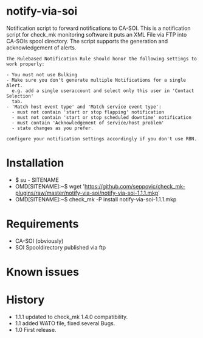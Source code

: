 # notify-via-soi
Notification script to forward notifications to CA-SOI.
    This is a notification script for check_mk monitoring software
    it puts an XML File via FTP into CA-SOIs spool directory.
    The script supports the generation and acknowledgement of alerts.

    The Rulebased Notification Rule should honor the following settings to work properly:

    - You must not use Bulking
    - Make sure you don't generate multiple Notifications for a single Alert.
      e.g. add a single useraccount and select only this user in 'Contact Selection'
      tab.
    - 'Match host event type' and 'Match service event type':
      - must not contain 'start or stop flapping' notification
      - must not contain 'start or stop scheduled downtime' notification
      - must contain 'Acknowledgement of service/host problem'
      - state changes as you prefer.

    configure your notification settings accordingly if you don't use RBN.


# Installation
* $ su - SITENAME
* OMD[SITENAME]:~$ wget 'https://github.com/seppovic/check_mk-plugins/raw/master/notify-via-soi/notify-via-soi-1.1.1.mkp'
* OMD[SITENAME]:~$ check_mk -P install notify-via-soi-1.1.1.mkp

# Requirements
* CA-SOI (obviously)
* SOI Spooldirectory published via ftp

# Known issues

# History
* 1.1.1 updated to check_mk 1.4.0 compatibility.
* 1.1   added WATO file, fixed several Bugs.
* 1.0   First release.
